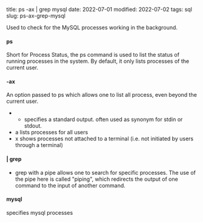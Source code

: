 title: ps -ax | grep mysql
date: 2022-07-01
modified: 2022-07-02
tags: sql
slug: ps-ax-grep-mysql

Used to check for the MySQL processes working in the background. 

#### ps

Short for Process Status, the ps command is used to list the status of running processes in the system. By default, it only lists processes of the current user. 

#### -ax

An option passed to ps which allows one to list all process, even beyond the current user. 
- - specifies a standard output. often used as synonym for stdin or stdout.
- a lists processes for all users
- x shows processes not attached to a terminal (i.e. not initiated by users through a terminal) 

#### | grep

- grep with a pipe allows one to search for specific processes. The use of the pipe here is called "piping", which redirects the output of one command to the input of another command.

#### mysql

specifies mysql processes 
